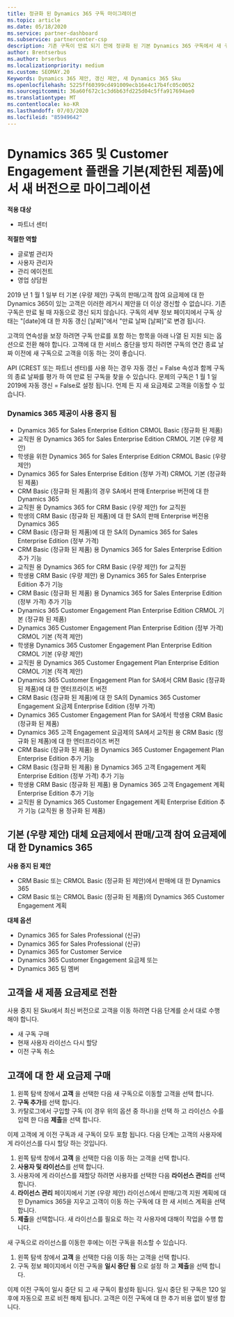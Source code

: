 ```yaml
---
title: 정규화 된 Dynamics 365 구독 마이그레이션
ms.topic: article
ms.date: 05/18/2020
ms.service: partner-dashboard
ms.subservice: partnercenter-csp
description: 기존 구독이 만료 되기 전에 정규화 된 기본 Dynamics 365 구독에서 새 구독으로 마이그레이션하는 방법에 대해 알아봅니다.
author: Brentserbus
ms.author: brserbus
ms.localizationpriority: medium
ms.custom: SEOMAY.20
Keywords: Dynamics 365 제안, 갱신 제안, 새 Dynamics 365 Sku
ms.openlocfilehash: 5225ff60399cd491009ecb16e4c17b4fc05c0052
ms.sourcegitcommit: 36a60f672c1c3d6b63fd225d04c5ffa917694ae0
ms.translationtype: MT
ms.contentlocale: ko-KR
ms.lasthandoff: 07/03/2020
ms.locfileid: "85949642"
---
```

# <a name="migrate-dynamics-365-and-customer-engagement-plan-from-basic-qualified-offers-to-newer-versions"></a>Dynamics 365 및 Customer Engagement 플랜을 기본(제한된 제품)에서 새 버전으로 마이그레이션

**적용 대상**

-  파트너 센터

**적절한 역할**
-   글로벌 관리자
-   사용자 관리자
-   관리 에이전트
-   영업 상담원

2019 년 1 월 1 일부 터 기본 (우량 제안) 구독의 판매/고객 참여 요금제에 대 한 Dynamics 365이 있는 고객은 이러한 레거시 제안을 더 이상 갱신할 수 없습니다. 기존 구독은 만료 될 때 자동으로 갱신 되지 않습니다. 구독의 세부 정보 페이지에서 구독 상태는 "[date]에 대 한 자동 갱신 [날짜]"에서 "만료 날짜 [날짜]"로 변경 됩니다. 

고객의 연속성을 보장 하려면 구독 만료를 포함 하는 항목을 아래 나열 된 지원 되는 옵션으로 전환 해야 합니다. 고객에 대 한 서비스 중단을 방지 하려면 구독의 연간 종료 날짜 이전에 새 구독으로 고객을 이동 하는 것이 좋습니다.

API (CREST 또는 파트너 센터)를 사용 하는 경우 자동 갱신 = False 속성과 함께 구독의 종료 날짜를 평가 하 여 만료 된 구독을 찾을 수 있습니다. 문제의 구독은 1 월 1 일 2019에 자동 갱신 = False로 설정 됩니다. 언제 든 지 새 요금제로 고객을 이동할 수 있습니다. 

### <a name="the-dynamics-365-offers-being-retired"></a>Dynamics 365 제공이 사용 중지 됨

- Dynamics 365 for Sales Enterprise Edition CRMOL Basic (정규화 된 제품)
- 교직원 용 Dynamics 365 for Sales Enterprise Edition CRMOL 기본 (우량 제안)
- 학생을 위한 Dynamics 365 for Sales Enterprise Edition CRMOL Basic (우량 제안)
- Dynamics 365 for Sales Enterprise Edition (정부 가격) CRMOL 기본 (정규화 된 제품)
- CRM Basic (정규화 된 제품)의 경우 SA에서 판매 Enterprise 버전에 대 한 Dynamics 365
- 교직원 용 Dynamics 365 for CRM Basic (우량 제안) for 교직원
- 학생의 CRM Basic (정규화 된 제품)에 대 한 SA의 판매 Enterprise 버전용 Dynamics 365
- CRM Basic (정규화 된 제품)에 대 한 SA의 Dynamics 365 for Sales Enterprise Edition (정부 가격)
- CRM Basic (정규화 된 제품) 용 Dynamics 365 for Sales Enterprise Edition 추가 기능
- 교직원 용 Dynamics 365 for CRM Basic (우량 제안) for 교직원
- 학생용 CRM Basic (우량 제안) 용 Dynamics 365 for Sales Enterprise Edition 추가 기능
- CRM Basic (정규화 된 제품) 용 Dynamics 365 for Sales Enterprise Edition (정부 가격) 추가 기능
- Dynamics 365 Customer Engagement Plan Enterprise Edition CRMOL 기본 (정규화 된 제품)
- Dynamics 365 Customer Engagement Plan Enterprise Edition (정부 가격) CRMOL 기본 (적격 제안)
- 학생용 Dynamics 365 Customer Engagement Plan Enterprise Edition CRMOL 기본 (우량 제안)
- 교직원 용 Dynamics 365 Customer Engagement Plan Enterprise Edition CRMOL 기본 (적격 제안)
- Dynamics 365 Customer Engagement Plan for SA에서 CRM Basic (정규화 된 제품)에 대 한 엔터프라이즈 버전
- CRM Basic (정규화 된 제품)에 대 한 SA의 Dynamics 365 Customer Engagement 요금제 Enterprise Edition (정부 가격)
- Dynamics 365 Customer Engagement Plan for SA에서 학생용 CRM Basic (정규화 된 제품)
- Dynamics 365 고객 Engagement 요금제의 SA에서 교직원 용 CRM Basic (정규화 된 제품)에 대 한 엔터프라이즈 버전
- CRM Basic (정규화 된 제품) 용 Dynamics 365 Customer Engagement Plan Enterprise Edition 추가 기능
- CRM Basic (정규화 된 제품) 용 Dynamics 365 고객 Engagement 계획 Enterprise Edition (정부 가격) 추가 기능
- 학생용 CRM Basic (정규화 된 제품) 용 Dynamics 365 고객 Engagement 계획 Enterprise Edition 추가 기능
- 교직원 용 Dynamics 365 Customer Engagement 계획 Enterprise Edition 추가 기능 (교직원 용 정규화 된 제품)



## <a name="dynamics-365-for-sales-customer-engagement-plan-from-basic-qualified-offers-replacement-plans"></a>기본 (우량 제안) 대체 요금제에서 판매/고객 참여 요금제에 대 한 Dynamics 365

**사용 중지 된 제안**   

- CRM Basic 또는 CRMOL Basic (정규화 된 제안)에서 판매에 대 한 Dynamics 365
- CRM Basic 또는 CRMOL Basic (정규화 된 제품)의 Dynamics 365 Customer Engagement 계획

**대체 옵션**
- Dynamics 365 for Sales Professional (신규)
- Dynamics 365 for Sales Professional (신규)
- Dynamics 365 for Customer Service
- Dynamics 365 Customer Engagement 요금제 또는
- Dynamics 365 팀 멤버



## <a name="transition-customers-to-new-product-plans"></a>고객을 새 제품 요금제로 전환

사용 중지 된 Sku에서 최신 버전으로 고객을 이동 하려면 다음 단계를 순서 대로 수행 해야 합니다.

- 새 구독 구매
- 현재 사용자 라이선스 다시 할당
- 이전 구독 취소

## <a name="purchase-the-new-plan-for-your-customer"></a>고객에 대 한 새 요금제 구매

1. 왼쪽 탐색 창에서 **고객** 을 선택한 다음 새 구독으로 이동할 고객을 선택 합니다.
2. **구독 추가**를 선택 합니다.
3. 카탈로그에서 구입할 구독 (이 경우 위의 옵션 중 하나)을 선택 하 고 라이선스 수를 입력 한 다음 **제출**을 선택 합니다. 

이제 고객에 게 이전 구독과 새 구독이 모두 포함 됩니다. 다음 단계는 고객의 사용자에 게 라이선스를 다시 할당 하는 것입니다.

1. 왼쪽 탐색 창에서 **고객** 을 선택한 다음 이동 하는 고객을 선택 합니다.
2. **사용자 및 라이선스**를 선택 합니다.
3. 사용자에 게 라이선스를 재할당 하려면 사용자를 선택한 다음 **라이선스 관리**를 선택 합니다. 
4. **라이선스 관리** 페이지에서 기본 (우량 제안) 라이선스에서 판매/고객 지원 계획에 대 한 Dynamics 365을 지우고 고객이 이동 하는 구독에 대 한 새 서비스 계획을 선택 합니다. 
5. **제출**을 선택합니다. 새 라이선스를 필요로 하는 각 사용자에 대해이 작업을 수행 합니다. 

새 구독으로 라이선스를 이동한 후에는 이전 구독을 취소할 수 있습니다. 

1. 왼쪽 탐색 창에서 **고객** 을 선택한 다음 이동 하는 고객을 선택 합니다.
2. 구독 정보 페이지에서 이전 구독을 **일시 중단 됨** 으로 설정 하 고 **제출**을 선택 합니다.

이제 이전 구독이 일시 중단 되 고 새 구독이 활성화 됩니다. 일시 중단 된 구독은 120 일 후에 자동으로 프로 비전 해제 됩니다. 고객은 이전 구독에 대 한 추가 비용 없이 발생 합니다.
 

 



